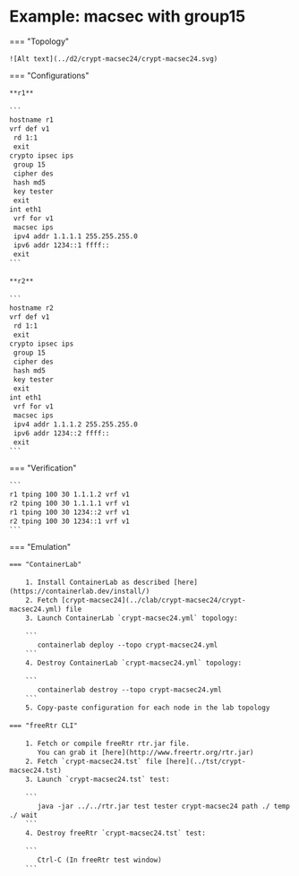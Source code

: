 # Example: macsec with group15

=== "Topology"

    ![Alt text](../d2/crypt-macsec24/crypt-macsec24.svg)

=== "Configurations"

    **r1**

    ```
    hostname r1
    vrf def v1
     rd 1:1
     exit
    crypto ipsec ips
     group 15
     cipher des
     hash md5
     key tester
     exit
    int eth1
     vrf for v1
     macsec ips
     ipv4 addr 1.1.1.1 255.255.255.0
     ipv6 addr 1234::1 ffff::
     exit
    ```

    **r2**

    ```
    hostname r2
    vrf def v1
     rd 1:1
     exit
    crypto ipsec ips
     group 15
     cipher des
     hash md5
     key tester
     exit
    int eth1
     vrf for v1
     macsec ips
     ipv4 addr 1.1.1.2 255.255.255.0
     ipv6 addr 1234::2 ffff::
     exit
    ```

=== "Verification"

    ```
    r1 tping 100 30 1.1.1.2 vrf v1
    r2 tping 100 30 1.1.1.1 vrf v1
    r1 tping 100 30 1234::2 vrf v1
    r2 tping 100 30 1234::1 vrf v1
    ```

=== "Emulation"

    === "ContainerLab"

        1. Install ContainerLab as described [here](https://containerlab.dev/install/)  
        2. Fetch [crypt-macsec24](../clab/crypt-macsec24/crypt-macsec24.yml) file  
        3. Launch ContainerLab `crypt-macsec24.yml` topology:  

        ```
           containerlab deploy --topo crypt-macsec24.yml  
        ```
        4. Destroy ContainerLab `crypt-macsec24.yml` topology:  

        ```
           containerlab destroy --topo crypt-macsec24.yml  
        ```
        5. Copy-paste configuration for each node in the lab topology

    === "freeRtr CLI"

        1. Fetch or compile freeRtr rtr.jar file.  
           You can grab it [here](http://www.freertr.org/rtr.jar)  
        2. Fetch `crypt-macsec24.tst` file [here](../tst/crypt-macsec24.tst)  
        3. Launch `crypt-macsec24.tst` test:  

        ```
           java -jar ../../rtr.jar test tester crypt-macsec24 path ./ temp ./ wait
        ```
        4. Destroy freeRtr `crypt-macsec24.tst` test:  

        ```
           Ctrl-C (In freeRtr test window)
        ```

